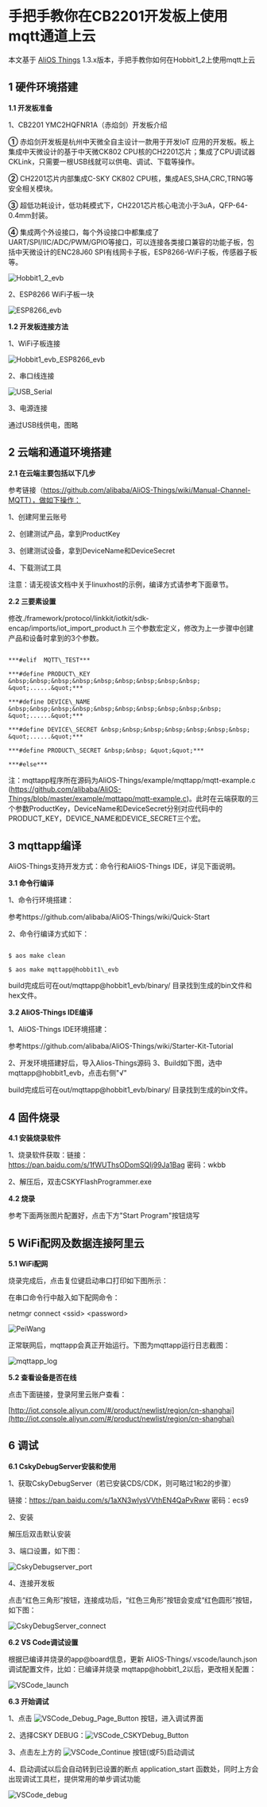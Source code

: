 # 手把手教你在CB2201开发板上使用mqtt通道上云

本文基于 [AliOS Things](https://github.com/alibaba/AliOS-Things) 1.3.x版本，手把手教你如何在Hobbit1\_2上使用mqtt上云

## **1 硬件环境搭建**

**1.1 开发板准备**

1、CB2201 YMC2HQFNR1A（赤焰剑）开发板介绍

**①** 赤焰剑开发板是杭州中天微全自主设计一款用于开发IoT 应用的开发板。板上集成中天微设计的基于中天微CK802 CPU核的CH2201芯片；集成了CPU调试器CKLink，只需要一根USB线就可以供电、调试、下载等操作。

**②** CH2201芯片内部集成C-SKY CK802 CPU核，集成AES,SHA,CRC,TRNG等安全相关模块。

**③** 超低功耗设计，低功耗模式下，CH2201芯片核心电流小于3uA，QFP-64-0.4mm封装。

**④** 集成两个外设接口，每个外设接口中都集成了UART/SPI/IIC/ADC/PWM/GPIO等接口，可以连接各类接口兼容的功能子板，包括中天微设计的ENC28J60 SPI有线网卡子板，ESP8266-WiFi子板，传感器子板等。

![Hobbit1_2_evb](https://raw.githubusercontent.com/chenlf123/MarkdownPhotos/master/AliOS-Things/Hobbit1_2_evb.png)

2、ESP8266 WiFi子板一块

![ESP8266_evb](https://raw.githubusercontent.com/chenlf123/MarkdownPhotos/master/AliOS-Things/ESP8266_evb.png)

**1.2 开发板连接方法**

1、WiFi子板连接

![Hobbit1_evb_ESP8266_evb](https://raw.githubusercontent.com/chenlf123/MarkdownPhotos/master/AliOS-Things/Hobbit1_evb_ESP8266_evb.png)

2、串口线连接

![USB_Serial](https://raw.githubusercontent.com/chenlf123/MarkdownPhotos/master/AliOS-Things/USB_Serial.png)

3、电源连接

通过USB线供电，图略

## **2 云端和通道环境搭建**

**2.1 在云端主要包括以下几步**

参考链接（https://github.com/alibaba/AliOS-Things/wiki/Manual-Channel-MQTT），做如下操作：

1、创建阿里云账号

2、创建测试产品，拿到ProductKey

3、创建测试设备，拿到DeviceName和DeviceSecret

4、下载测试工具

注意：请无视该文档中关于linuxhost的示例，编译方式请参考下面章节。

**2.2 三要素设置**

修改./framework/protocol/linkkit/iotkit/sdk-encap/imports/iot\_import\_product.h 三个参数宏定义，修改为上一步骤中创建产品和设备时拿到的3个参数。

```

***#elif  MQTT\_TEST***

***#define PRODUCT\_KEY &nbsp;&nbsp;&nbsp;&nbsp;&nbsp;&nbsp;&nbsp;&nbsp;&nbsp; &quot;......&quot;***

***#define DEVICE\_NAME &nbsp;&nbsp;&nbsp;&nbsp;&nbsp;&nbsp;&nbsp;&nbsp;&nbsp;&nbsp; &quot;......&quot;***

***#define DEVICE\_SECRET &nbsp;&nbsp;&nbsp;&nbsp;&nbsp;&nbsp;&nbsp; &quot;......&quot;***

***#define PRODUCT\_SECRET &nbsp;&nbsp; &quot;&quot;***

***#else***

```

注：mqttapp程序所在源码为AliOS-Things/example/mqttapp/mqtt-example.c (https://github.com/alibaba/AliOS-Things/blob/master/example/mqttapp/mqtt-example.c)。此时在云端获取的三个参数ProductKey，DeviceName和DeviceSecret分别对应代码中的PRODUCT\_KEY，DEVICE\_NAME和DEVICE\_SECRET三个宏。

## **3 mqttapp编译**

AliOS-Things支持开发方式：命令行和AliOS-Things IDE，详见下面说明。

**3.1 命令行编译**

1、命令行环境搭建：

参考https://github.com/alibaba/AliOS-Things/wiki/Quick-Start

2、命令行编译方式如下：

```

$ aos make clean

$ aos make mqttapp@hobbit1\_evb

```

build完成后可在out/mqttapp@hobbit1\_evb/binary/ 目录找到生成的bin文件和hex文件。

**3.2 AliOS-Things IDE编译**

1、AliOS-Things IDE环境搭建：

  参考https://github.com/alibaba/AliOS-Things/wiki/Starter-Kit-Tutorial

2、开发环境搭建好后，导入Alios-Things源码
3、Build如下图，选中mqttapp@hobbit1\_evb，点击右侧&quot;√&quot;


build完成后可在out/mqttapp@hobbit1\_evb/binary/ 目录找到生成的bin文件。

## **4 固件烧录**

**4.1 安装烧录软件**

1、烧录软件获取：链接：https://pan.baidu.com/s/1fWUThsODomSQIj99Ja1Bag 密码：wkbb

2、解压后，双击CSKYFlashProgrammer.exe

**4.2 烧录**

参考下面两张图片配置好，点击下方"Start Program"按钮烧写

## **5 WiFi配网及数据连接阿里云**

**5.1 WiFi配网**

烧录完成后，点击复位键启动串口打印如下图所示：

在串口命令行中敲入如下配网命令：

netmgr connect &lt;ssid&gt;  &lt;password&gt;

![PeiWang](https://raw.githubusercontent.com/chenlf123/MarkdownPhotos/master/AliOS-Things/PeiWang.png)

正常联网后，mqttapp会真正开始运行。下图为mqttapp运行日志截图：

![mqttapp_log](https://raw.githubusercontent.com/chenlf123/MarkdownPhotos/master/AliOS-Things/mqttapp_log.png)

**5.2 查看设备是否在线**

点击下面链接，登录阿里云账户查看：

[http://iot.console.aliyun.com/#/product/newlist/region/cn-shanghai](http://iot.console.aliyun.com/#/product/newlist/region/cn-shanghai)

## **6 调试**

**6.1 CskyDebugServer安装和使用**

1、获取CskyDebugServer（若已安装CDS/CDK，则可略过1和2的步骤）

链接：https://pan.baidu.com/s/1aXN3wIysVVthEN4QaPvRww 密码：ecs9

2、安装

  解压后双击默认安装

3、端口设置，如下图：

![CskyDebugserver_port](https://raw.githubusercontent.com/chenlf123/MarkdownPhotos/master/AliOS-Things/CskyDebugServer_port.png)

4、连接开发板

点击“红色三角形”按钮，连接成功后，“红色三角形”按钮会变成“红色圆形”按钮，如下图：

![CskyDebugServer_connect](https://raw.githubusercontent.com/chenlf123/MarkdownPhotos/master/AliOS-Things/CskyDebugServer_connect.png)

**6.2 VS Code调试设置**

根据已编译并烧录的app@board信息，更新 AliOS-Things/.vscode/launch.json 调试配置文件，比如：已编译并烧录 mqttapp@hobbit1\_2以后，更改相关配置：

![VSCode_launch](https://raw.githubusercontent.com/chenlf123/MarkdownPhotos/master/AliOS-Things/VSCode_launch.png)

**6.3 开始调试**

1、点击 ![VSCode_Debug_Page_Button](https://raw.githubusercontent.com/chenlf123/MarkdownPhotos/master/AliOS-Things/VSCode_Debug_Page_Button.png) 按钮，进入调试界面

2、选择CSKY DEBUG：![VSCode_CSKYDebug_Button](https://raw.githubusercontent.com/chenlf123/MarkdownPhotos/master/AliOS-Things/VSCode_CSKYDebug_Button.png)

3、点击左上方的 ![VSCode_Continue](https://raw.githubusercontent.com/chenlf123/MarkdownPhotos/master/AliOS-Things/VSCode_Continue.png) 按钮(或F5)启动调试

4、启动调试以后会自动转到已设置的断点 application\_start 函数处，同时上方会出现调试工具栏，提供常用的单步调试功能

![VSCode_debug](https://raw.githubusercontent.com/chenlf123/MarkdownPhotos/master/AliOS-Things/VSCode_debug.png)

